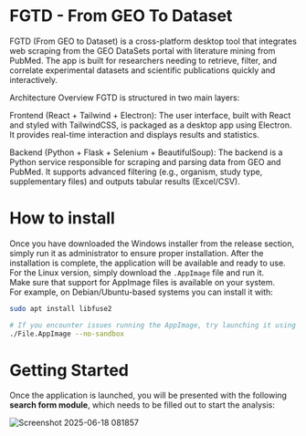 # FGTD - From GEO To Dataset
FGTD (From GEO to Dataset) is a cross-platform desktop tool that integrates web scraping from the GEO DataSets portal with literature mining from PubMed. The app is built for researchers needing to retrieve, filter, and correlate experimental datasets and scientific publications quickly and interactively.

Architecture Overview
FGTD is structured in two main layers:

Frontend (React + Tailwind + Electron):
The user interface, built with React and styled with TailwindCSS, is packaged as a desktop app using Electron. It provides real-time interaction and displays results and statistics.

Backend (Python + Flask + Selenium + BeautifulSoup):
The backend is a Python service responsible for scraping and parsing data from GEO and PubMed. It supports advanced filtering (e.g., organism, study type, supplementary files) and outputs tabular results (Excel/CSV).

# How to install 
Once you have downloaded the Windows installer from the release section, simply run it as administrator to ensure proper installation.
After the installation is complete, the application will be available and ready to use. 
For the Linux version, simply download the `.AppImage` file and run it.  
Make sure that support for AppImage files is available on your system.  
For example, on Debian/Ubuntu-based systems you can install it with:

```bash
sudo apt install libfuse2

# If you encounter issues running the AppImage, try launching it using the no-sandbox mode:
./File.AppImage --no-sandbox

```

# Getting Started

Once the application is launched, you will be presented with the following **search form module**, which needs to be filled out to start the analysis:

![Screenshot 2025-06-18 081857](https://github.com/user-attachments/assets/cd139f5f-df80-4321-b564-27d38cdebfd8)



